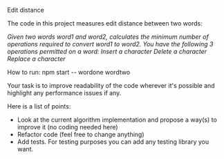 Edit distance

The code in this project measures edit distance between two words:

_Given two words word1 and word2, calculates the minimum number of operations required to convert word1 to word2.
You have the following 3 operations permitted on a word:
Insert a character
Delete a character
Replace a character_

How to run:
npm start -- wordone wordtwo

Your task is to improve readability of the code wherever it's possible and highlight any performance issues if any.

Here is a list of points:
- Look at the current algorithm implementation and propose a way(s) to improve it (no coding needed here)
- Refactor code (feel free to change anything)
- Add tests. For testing purposes you can add any testing library you want.